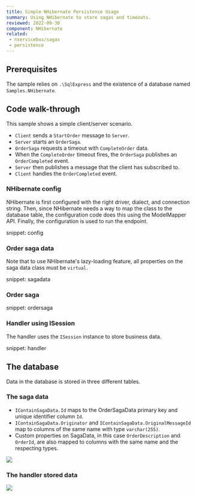 ```yaml
---
title: Simple NHibernate Persistence Usage
summary: Using NHibernate to store sagas and timeouts.
reviewed: 2022-09-30
component: NHibernate
related:
 - nservicebus/sagas
 - persistence
---
```



## Prerequisites

The sample relies on `.\SqlExpress` and the existence of a database named `Samples.NHibernate`.


## Code walk-through

This sample shows a simple client/server scenario.

 * `Client` sends a `StartOrder` message to `Server`.
 * `Server` starts an `OrderSaga`.
 * `OrderSaga` requests a timeout with `CompleteOrder` data.
 * When the `CompleteOrder` timeout fires, the `OrderSaga` publishes an `OrderCompleted` event.
 * `Server` then publishes a message that the client has subscribed to.
 * `Client` handles the `OrderCompleted` event.


### NHibernate config

NHibernate is first configured with the right driver, dialect, and connection string. Then, since NHibernate needs a way to map the class to the database table, the configuration code does this using the ModelMapper API. Finally, the configuration is used to run the endpoint.

snippet: config


### Order saga data

Note that to use NHibernate's lazy-loading feature, all properties on the saga data class must be `virtual`.

snippet: sagadata


### Order saga

snippet: ordersaga


### Handler using ISession

The handler uses the `ISession` instance to store business data.

snippet: handler


## The database

Data in the database is stored in three different tables.

### The saga data

 * `IContainSagaData.Id` maps to the OrderSagaData primary key and unique identifier column `Id`.
 * `IContainSagaData.Originator` and `IContainSagaData.OriginalMessageId` map to columns of the same name with type `varchar(255)`.
 * Custom properties on SagaData, in this case `OrderDescription` and `OrderId`, are also mapped to columns with the same name and the respecting types.

![](sagadata.png)

### The handler stored data

![](handlerdoc.png)
